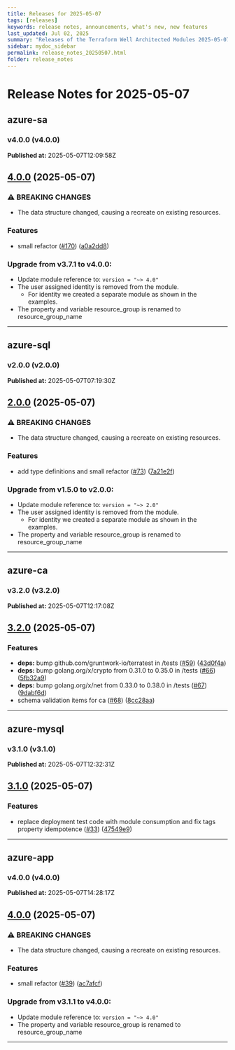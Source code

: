 ```yaml
---
title: Releases for 2025-05-07
tags: [releases]
keywords: release notes, announcements, what's new, new features
last_updated: Jul 02, 2025
summary: "Releases of the Terraform Well Architected Modules 2025-05-07"
sidebar: mydoc_sidebar
permalink: release_notes_20250507.html
folder: release_notes
---
```


# Release Notes for 2025-05-07

## azure-sa
### v4.0.0 (v4.0.0)
**Published at:** 2025-05-07T12:09:58Z

## [4.0.0](https://github.com/CloudNationHQ/terraform-azure-sa/compare/v3.7.1...v4.0.0) (2025-05-07)


### ⚠ BREAKING CHANGES

* The data structure changed, causing a recreate on existing resources.

### Features

* small refactor ([#170](https://github.com/CloudNationHQ/terraform-azure-sa/issues/170)) ([a0a2dd8](https://github.com/CloudNationHQ/terraform-azure-sa/commit/a0a2dd8f86d1c112af8f7fee501fabe281d2eab4))

### Upgrade from v3.7.1 to v4.0.0:

- Update module reference to: `version = "~> 4.0"`
- The user assigned identity is removed from the module.
  - For identity we created a separate module as shown in the examples.
- The property and variable resource_group is renamed to resource_group_name

---

## azure-sql
### v2.0.0 (v2.0.0)
**Published at:** 2025-05-07T07:19:30Z

## [2.0.0](https://github.com/CloudNationHQ/terraform-azure-sql/compare/v1.5.0...v2.0.0) (2025-05-07)


### ⚠ BREAKING CHANGES

* The data structure changed, causing a recreate on existing resources.

### Features

* add type definitions and small refactor ([#73](https://github.com/CloudNationHQ/terraform-azure-sql/issues/73)) ([7a21e2f](https://github.com/CloudNationHQ/terraform-azure-sql/commit/7a21e2f77bd7c3958b9611d8eb49c65d375563e5))

### Upgrade from v1.5.0 to v2.0.0:

- Update module reference to: `version = "~> 2.0"`
- The user assigned identity is removed from the module.
  - For identity we created a separate module as shown in the examples.
- The property and variable resource_group is renamed to resource_group_name

---

## azure-ca
### v3.2.0 (v3.2.0)
**Published at:** 2025-05-07T12:17:08Z

## [3.2.0](https://github.com/CloudNationHQ/terraform-azure-ca/compare/v3.1.0...v3.2.0) (2025-05-07)


### Features

* **deps:** bump github.com/gruntwork-io/terratest in /tests ([#59](https://github.com/CloudNationHQ/terraform-azure-ca/issues/59)) ([43d0f4a](https://github.com/CloudNationHQ/terraform-azure-ca/commit/43d0f4a32496eb777c5397b69ceb859ff1a80c25))
* **deps:** bump golang.org/x/crypto from 0.31.0 to 0.35.0 in /tests ([#66](https://github.com/CloudNationHQ/terraform-azure-ca/issues/66)) ([5fb32a9](https://github.com/CloudNationHQ/terraform-azure-ca/commit/5fb32a9c83727eba0bc35d2861b0cafe7401cc46))
* **deps:** bump golang.org/x/net from 0.33.0 to 0.38.0 in /tests ([#67](https://github.com/CloudNationHQ/terraform-azure-ca/issues/67)) ([9dabf6d](https://github.com/CloudNationHQ/terraform-azure-ca/commit/9dabf6d845b6a5e9cb0e66b0ee11938bcc740221))
* schema validation items for ca ([#68](https://github.com/CloudNationHQ/terraform-azure-ca/issues/68)) ([8cc28aa](https://github.com/CloudNationHQ/terraform-azure-ca/commit/8cc28aaa890f9d8d55a1c810c7d9203ef2669da4))

---

## azure-mysql
### v3.1.0 (v3.1.0)
**Published at:** 2025-05-07T12:32:31Z

## [3.1.0](https://github.com/CloudNationHQ/terraform-azure-mysql/compare/v3.0.0...v3.1.0) (2025-05-07)


### Features

* replace deployment test code with module consumption and fix tags property idempotence ([#33](https://github.com/CloudNationHQ/terraform-azure-mysql/issues/33)) ([47549e9](https://github.com/CloudNationHQ/terraform-azure-mysql/commit/47549e90d87a02112dd2e90f363365a7a4c4e8c1))

---

## azure-app
### v4.0.0 (v4.0.0)
**Published at:** 2025-05-07T14:28:17Z

## [4.0.0](https://github.com/CloudNationHQ/terraform-azure-app/compare/v3.1.1...v4.0.0) (2025-05-07)


### ⚠ BREAKING CHANGES

* The data structure changed, causing a recreate on existing resources.

### Features

* small refactor ([#39](https://github.com/CloudNationHQ/terraform-azure-app/issues/39)) ([ac7afcf](https://github.com/CloudNationHQ/terraform-azure-app/commit/ac7afcf18eb768449073734907565929b35148ad))

### Upgrade from v3.1.1 to v4.0.0:

- Update module reference to: `version = "~> 4.0"`
- The property and variable resource_group is renamed to resource_group_name

---

